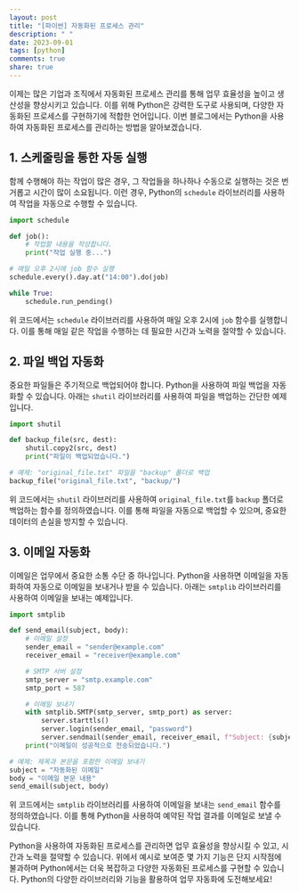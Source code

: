 ```yaml
---
layout: post
title: "[파이썬] 자동화된 프로세스 관리"
description: " "
date: 2023-09-01
tags: [python]
comments: true
share: true
---
```


이제는 많은 기업과 조직에서 자동화된 프로세스 관리를 통해 업무 효율성을 높이고 생산성을 향상시키고 있습니다. 이를 위해 Python은 강력한 도구로 사용되며, 다양한 자동화된 프로세스를 구현하기에 적합한 언어입니다. 이번 블로그에서는 Python을 사용하여 자동화된 프로세스를 관리하는 방법을 알아보겠습니다.

## 1. 스케줄링을 통한 자동 실행
함께 수행해야 하는 작업이 많은 경우, 그 작업들을 하나하나 수동으로 실행하는 것은 번거롭고 시간이 많이 소요됩니다. 이런 경우, Python의 `schedule` 라이브러리를 사용하여 작업을 자동으로 수행할 수 있습니다. 

```python
import schedule

def job():
    # 작업할 내용을 작성합니다.
    print("작업 실행 중...")

# 매일 오후 2시에 job 함수 실행
schedule.every().day.at("14:00").do(job)

while True:
    schedule.run_pending()
```

위 코드에서는 `schedule` 라이브러리를 사용하여 매일 오후 2시에 `job` 함수를 실행합니다. 이를 통해 매일 같은 작업을 수행하는 데 필요한 시간과 노력을 절약할 수 있습니다.

## 2. 파일 백업 자동화
중요한 파일들은 주기적으로 백업되어야 합니다. Python을 사용하여 파일 백업을 자동화할 수 있습니다. 아래는 `shutil` 라이브러리를 사용하여 파일을 백업하는 간단한 예제입니다.

```python
import shutil

def backup_file(src, dest):
    shutil.copy2(src, dest)
    print("파일이 백업되었습니다.")

# 예제: "original_file.txt" 파일을 "backup" 폴더로 백업
backup_file("original_file.txt", "backup/")

```

위 코드에서는 `shutil` 라이브러리를 사용하여 `original_file.txt`를 `backup` 폴더로 백업하는 함수를 정의하였습니다. 이를 통해 파일을 자동으로 백업할 수 있으며, 중요한 데이터의 손실을 방지할 수 있습니다.

## 3. 이메일 자동화
이메일은 업무에서 중요한 소통 수단 중 하나입니다. Python을 사용하면 이메일을 자동화하여 자동으로 이메일을 보내거나 받을 수 있습니다. 아래는 `smtplib` 라이브러리를 사용하여 이메일을 보내는 예제입니다.

```python
import smtplib

def send_email(subject, body):
    # 이메일 설정
    sender_email = "sender@example.com"
    receiver_email = "receiver@example.com"

    # SMTP 서버 설정
    smtp_server = "smtp.example.com"
    smtp_port = 587

    # 이메일 보내기
    with smtplib.SMTP(smtp_server, smtp_port) as server:
        server.starttls()
        server.login(sender_email, "password")
        server.sendmail(sender_email, receiver_email, f"Subject: {subject}\n\n{body}")
    print("이메일이 성공적으로 전송되었습니다.")

# 예제: 제목과 본문을 포함한 이메일 보내기
subject = "자동화된 이메일"
body = "이메일 본문 내용"
send_email(subject, body)
```

위 코드에서는 `smtplib` 라이브러리를 사용하여 이메일을 보내는 `send_email` 함수를 정의하였습니다. 이를 통해 Python을 사용하여 예약된 작업 결과를 이메일로 보낼 수 있습니다.

Python을 사용하여 자동화된 프로세스를 관리하면 업무 효율성을 향상시킬 수 있고, 시간과 노력을 절약할 수 있습니다. 위에서 예시로 보여준 몇 가지 기능은 단지 시작점에 불과하며 Python에서는 더욱 복잡하고 다양한 자동화된 프로세스를 구현할 수 있습니다. Python의 다양한 라이브러리와 기능을 활용하여 업무 자동화에 도전해보세요!